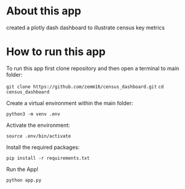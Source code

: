# About this app
created a plotly dash dashboard to illustrate census key metrics

# How to run this app

To run this app first clone repository and then open a terminal to main folder:

`git clone https://github.com/zemm16/census_dashboard.git`
 `cd census_dashboard`
 
 
Create a virtual environment within the main folder:

`python3 -m venv .env`


Activate the environment:

`source .env/bin/activate`


Install the required packages:

`pip install -r requirements.txt`

Run the App!

`python app.py`
